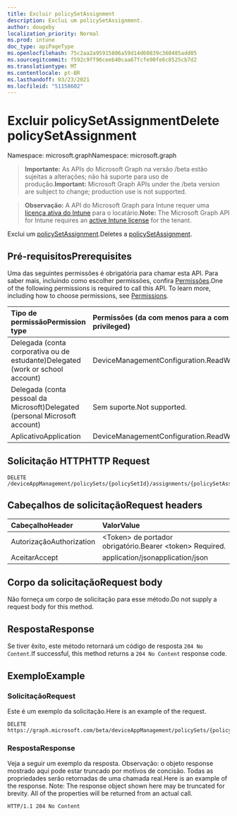 ```yaml
---
title: Excluir policySetAssignment
description: Exclui um policySetAssignment.
author: dougeby
localization_priority: Normal
ms.prod: intune
doc_type: apiPageType
ms.openlocfilehash: 75c2aa2a95915806a59d14d60839c360485add05
ms.sourcegitcommit: f592c9ff96ceeb40caa67fcfe90fe6c8525cb7d2
ms.translationtype: MT
ms.contentlocale: pt-BR
ms.lasthandoff: 03/23/2021
ms.locfileid: "51158602"
---
```

# <a name="delete-policysetassignment"></a><span data-ttu-id="f2848-103">Excluir policySetAssignment</span><span class="sxs-lookup"><span data-stu-id="f2848-103">Delete policySetAssignment</span></span>

<span data-ttu-id="f2848-104">Namespace: microsoft.graph</span><span class="sxs-lookup"><span data-stu-id="f2848-104">Namespace: microsoft.graph</span></span>

> <span data-ttu-id="f2848-105">**Importante:** As APIs do Microsoft Graph na versão /beta estão sujeitas a alterações; não há suporte para uso de produção.</span><span class="sxs-lookup"><span data-stu-id="f2848-105">**Important:** Microsoft Graph APIs under the /beta version are subject to change; production use is not supported.</span></span>

> <span data-ttu-id="f2848-106">**Observação:** A API do Microsoft Graph para Intune requer uma [licença ativa do Intune](https://go.microsoft.com/fwlink/?linkid=839381) para o locatário.</span><span class="sxs-lookup"><span data-stu-id="f2848-106">**Note:** The Microsoft Graph API for Intune requires an [active Intune license](https://go.microsoft.com/fwlink/?linkid=839381) for the tenant.</span></span>

<span data-ttu-id="f2848-107">Exclui um [policySetAssignment](../resources/intune-policyset-policysetassignment.md).</span><span class="sxs-lookup"><span data-stu-id="f2848-107">Deletes a [policySetAssignment](../resources/intune-policyset-policysetassignment.md).</span></span>

## <a name="prerequisites"></a><span data-ttu-id="f2848-108">Pré-requisitos</span><span class="sxs-lookup"><span data-stu-id="f2848-108">Prerequisites</span></span>
<span data-ttu-id="f2848-p101">Uma das seguintes permissões é obrigatória para chamar esta API. Para saber mais, incluindo como escolher permissões, confira [Permissões](/graph/permissions-reference).</span><span class="sxs-lookup"><span data-stu-id="f2848-p101">One of the following permissions is required to call this API. To learn more, including how to choose permissions, see [Permissions](/graph/permissions-reference).</span></span>

|<span data-ttu-id="f2848-111">Tipo de permissão</span><span class="sxs-lookup"><span data-stu-id="f2848-111">Permission type</span></span>|<span data-ttu-id="f2848-112">Permissões (da com menos para a com mais privilégios)</span><span class="sxs-lookup"><span data-stu-id="f2848-112">Permissions (from least to most privileged)</span></span>|
|:---|:---|
|<span data-ttu-id="f2848-113">Delegada (conta corporativa ou de estudante)</span><span class="sxs-lookup"><span data-stu-id="f2848-113">Delegated (work or school account)</span></span>|<span data-ttu-id="f2848-114">DeviceManagementConfiguration.ReadWrite.All</span><span class="sxs-lookup"><span data-stu-id="f2848-114">DeviceManagementConfiguration.ReadWrite.All</span></span>|
|<span data-ttu-id="f2848-115">Delegada (conta pessoal da Microsoft)</span><span class="sxs-lookup"><span data-stu-id="f2848-115">Delegated (personal Microsoft account)</span></span>|<span data-ttu-id="f2848-116">Sem suporte.</span><span class="sxs-lookup"><span data-stu-id="f2848-116">Not supported.</span></span>|
|<span data-ttu-id="f2848-117">Aplicativo</span><span class="sxs-lookup"><span data-stu-id="f2848-117">Application</span></span>|<span data-ttu-id="f2848-118">DeviceManagementConfiguration.ReadWrite.All</span><span class="sxs-lookup"><span data-stu-id="f2848-118">DeviceManagementConfiguration.ReadWrite.All</span></span>|

## <a name="http-request"></a><span data-ttu-id="f2848-119">Solicitação HTTP</span><span class="sxs-lookup"><span data-stu-id="f2848-119">HTTP Request</span></span>
<!-- {
  "blockType": "ignored"
}
-->
``` http
DELETE /deviceAppManagement/policySets/{policySetId}/assignments/{policySetAssignmentId}
```

## <a name="request-headers"></a><span data-ttu-id="f2848-120">Cabeçalhos de solicitação</span><span class="sxs-lookup"><span data-stu-id="f2848-120">Request headers</span></span>
|<span data-ttu-id="f2848-121">Cabeçalho</span><span class="sxs-lookup"><span data-stu-id="f2848-121">Header</span></span>|<span data-ttu-id="f2848-122">Valor</span><span class="sxs-lookup"><span data-stu-id="f2848-122">Value</span></span>|
|:---|:---|
|<span data-ttu-id="f2848-123">Autorização</span><span class="sxs-lookup"><span data-stu-id="f2848-123">Authorization</span></span>|<span data-ttu-id="f2848-124">&lt;Token&gt; de portador obrigatório.</span><span class="sxs-lookup"><span data-stu-id="f2848-124">Bearer &lt;token&gt; Required.</span></span>|
|<span data-ttu-id="f2848-125">Aceitar</span><span class="sxs-lookup"><span data-stu-id="f2848-125">Accept</span></span>|<span data-ttu-id="f2848-126">application/json</span><span class="sxs-lookup"><span data-stu-id="f2848-126">application/json</span></span>|

## <a name="request-body"></a><span data-ttu-id="f2848-127">Corpo da solicitação</span><span class="sxs-lookup"><span data-stu-id="f2848-127">Request body</span></span>
<span data-ttu-id="f2848-128">Não forneça um corpo de solicitação para esse método.</span><span class="sxs-lookup"><span data-stu-id="f2848-128">Do not supply a request body for this method.</span></span>

## <a name="response"></a><span data-ttu-id="f2848-129">Resposta</span><span class="sxs-lookup"><span data-stu-id="f2848-129">Response</span></span>
<span data-ttu-id="f2848-130">Se tiver êxito, este método retornará um código de resposta `204 No Content`.</span><span class="sxs-lookup"><span data-stu-id="f2848-130">If successful, this method returns a `204 No Content` response code.</span></span>

## <a name="example"></a><span data-ttu-id="f2848-131">Exemplo</span><span class="sxs-lookup"><span data-stu-id="f2848-131">Example</span></span>

### <a name="request"></a><span data-ttu-id="f2848-132">Solicitação</span><span class="sxs-lookup"><span data-stu-id="f2848-132">Request</span></span>
<span data-ttu-id="f2848-133">Este é um exemplo da solicitação.</span><span class="sxs-lookup"><span data-stu-id="f2848-133">Here is an example of the request.</span></span>
``` http
DELETE https://graph.microsoft.com/beta/deviceAppManagement/policySets/{policySetId}/assignments/{policySetAssignmentId}
```

### <a name="response"></a><span data-ttu-id="f2848-134">Resposta</span><span class="sxs-lookup"><span data-stu-id="f2848-134">Response</span></span>
<span data-ttu-id="f2848-p102">Veja a seguir um exemplo da resposta. Observação: o objeto response mostrado aqui pode estar truncado por motivos de concisão. Todas as propriedades serão retornadas de uma chamada real.</span><span class="sxs-lookup"><span data-stu-id="f2848-p102">Here is an example of the response. Note: The response object shown here may be truncated for brevity. All of the properties will be returned from an actual call.</span></span>
``` http
HTTP/1.1 204 No Content
```




